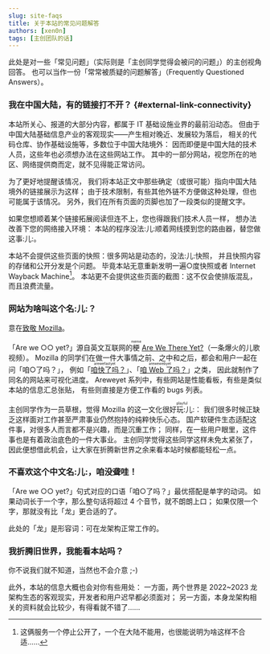 ```yaml
---
slug: site-faqs
title: 关于本站的常见问题解答
authors: [xen0n]
tags: [主创团队的话]
---
```


此处是对一些「常见问题」（实际则是「主创同学觉得会被问的问题」）的主创视角回答。
也可以当作一份「常常被质疑的问题解答」（Frequently Questioned Answers）。

<!-- truncate -->

### 我在中国大陆，有的链接打不开？ {#external-link-connectivity}

本站所关心、报道的大部分内容，都属于 IT 基础设施业界的最前沿动态。
但由于中国大陆基础信息产业的客观现实——产生相对晚近、发展较为落后，
相关的代码仓库、协作基础设施等，多数位于中国大陆境外：
因而即便是中国大陆的技术人员，这些年也必须想办法在这些网站工作。
其中的一部分网站，视您所在的地区、网络提供商而定，就不见得能正常访问。

为了更好地提醒该情况，
我们将本站正文中那些确定（或很可能）指向中国大陆境外的链接展示为<a class="link--overseas">这样</a>；
由于技术限制，有些其他外链不方便做这种处理，但也可能属于该情况。
另外，我们在所有页面的页脚也加了一段类似的提醒文字。

如果您想顺着某个链接拓展阅读但连不上，您也得跟我们技术人员一样，
想办法改善下您的网络接入环境：
本站的程序没法:儿:顺着网线摸到您的路由器，替您做这事:儿:。

本站不会提供这些页面的快照：很多网站是动态的，没法:儿:快照，
并且快照内容的存储和公开分发是个问题。
毕竟本站无意重新发明一遍○度快照或者 Internet Wayback Machine[^注一]。
本站更不会提供这些页面的截图：这不仅会使排版混乱，而且浪费流量。

[^注一]: 这俩服务一个停止公开了，一个在大陆不能用，也很能说明为啥这样不合适……

### 网站为啥叫这个名:儿:？

意在[致敬 Mozilla](https://wiki.mozilla.org/Areweyet)。

「Are we ○○ yet?」源自英文互联网的<ruby>梗<rt>meme</rt></ruby> [Are We There Yet?][meme]（一条爆火的儿歌视频）。
Mozilla 的同学们在做一件大事情之前、之中和之后，都会和用户一起在问「咱○了吗？」，
例如「[<ruby>咱快了吗<rt>arewefastyet</rt></ruby>？][awfy]」、「[<ruby>咱 Web 了吗<rt>arewewebyet</rt></ruby>？][awwy]」之类，
因此就制作了同名的网站来可视化进度。
Areweyet 系列中，有些网站是性能看板，有些是类似本站的信息汇总张贴，
有些则直接是方便工作看的 bugs 列表。

[meme]: https://knowyourmeme.com/memes/are-we-there-yet
[awfy]: https://arewefastyet.com
[awwy]: https://www.arewewebyet.org

主创同学作为一员草根，觉得 Mozilla 的这一文化很<ruby>好玩:儿:<rt>playful</rt></ruby>：
我们很多时候正缺乏这样面对工作甚至严肃事业仍然抱持的纯粹快乐心态。
国产软硬件生态适配这件事，对很多人而言都不是兴趣，而是沉重工作；
同样，在一些用户眼里，这件事也是有着政治底色的一件大事业。
主创同学觉得这些同学这样未免太紧张了，
因此便想借此机会，让大家在折腾新世界之余来看本站时候都能轻松一点。

### 不喜欢这个中文名:儿:，咱没聋哇！

「Are we ○○ yet?」句式对应的口语「咱○了吗？」最优搭配是单字的动词。
如果动词长于一个字，那么整句话将超过 4 个音节，就不朗朗上口；
如果仅限一个字，那就没有比「龙」更合适的了。

此处的「龙」是形容词：可在龙架构正常工作的。

### 我折腾旧世界，我能看本站吗？

你不说我们就不知道，当然也不会介意 ;-)

此外，本站的信息大概也会对你有些用处：
一方面，两个世界是 2022~2023 龙架构生态的客观现实，开发者和用户迟早都必须面对；
另一方面，本身龙架构相关的资料就会比较少，有得看就不错了……
